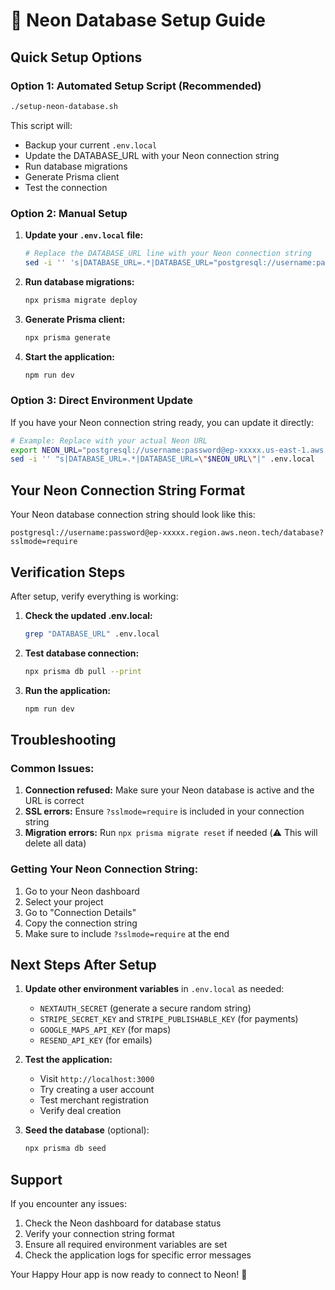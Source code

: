# 🚀 Neon Database Setup Guide

## Quick Setup Options

### Option 1: Automated Setup Script (Recommended)
```bash
./setup-neon-database.sh
```
This script will:
- Backup your current `.env.local`
- Update the DATABASE_URL with your Neon connection string
- Run database migrations
- Generate Prisma client
- Test the connection

### Option 2: Manual Setup

1. **Update your `.env.local` file:**
   ```bash
   # Replace the DATABASE_URL line with your Neon connection string
   sed -i '' 's|DATABASE_URL=.*|DATABASE_URL="postgresql://username:password@ep-xxxxx.region.aws.neon.tech/database?sslmode=require"|' .env.local
   ```

2. **Run database migrations:**
   ```bash
   npx prisma migrate deploy
   ```

3. **Generate Prisma client:**
   ```bash
   npx prisma generate
   ```

4. **Start the application:**
   ```bash
   npm run dev
   ```

### Option 3: Direct Environment Update

If you have your Neon connection string ready, you can update it directly:

```bash
# Example: Replace with your actual Neon URL
export NEON_URL="postgresql://username:password@ep-xxxxx.us-east-1.aws.neon.tech/neondb?sslmode=require"
sed -i '' "s|DATABASE_URL=.*|DATABASE_URL=\"$NEON_URL\"|" .env.local
```

## Your Neon Connection String Format

Your Neon database connection string should look like this:
```
postgresql://username:password@ep-xxxxx.region.aws.neon.tech/database?sslmode=require
```

## Verification Steps

After setup, verify everything is working:

1. **Check the updated .env.local:**
   ```bash
   grep "DATABASE_URL" .env.local
   ```

2. **Test database connection:**
   ```bash
   npx prisma db pull --print
   ```

3. **Run the application:**
   ```bash
   npm run dev
   ```

## Troubleshooting

### Common Issues:

1. **Connection refused:** Make sure your Neon database is active and the URL is correct
2. **SSL errors:** Ensure `?sslmode=require` is included in your connection string
3. **Migration errors:** Run `npx prisma migrate reset` if needed (⚠️ This will delete all data)

### Getting Your Neon Connection String:

1. Go to your Neon dashboard
2. Select your project
3. Go to "Connection Details"
4. Copy the connection string
5. Make sure to include `?sslmode=require` at the end

## Next Steps After Setup

1. **Update other environment variables** in `.env.local` as needed:
   - `NEXTAUTH_SECRET` (generate a secure random string)
   - `STRIPE_SECRET_KEY` and `STRIPE_PUBLISHABLE_KEY` (for payments)
   - `GOOGLE_MAPS_API_KEY` (for maps)
   - `RESEND_API_KEY` (for emails)

2. **Test the application:**
   - Visit `http://localhost:3000`
   - Try creating a user account
   - Test merchant registration
   - Verify deal creation

3. **Seed the database** (optional):
   ```bash
   npx prisma db seed
   ```

## Support

If you encounter any issues:
1. Check the Neon dashboard for database status
2. Verify your connection string format
3. Ensure all required environment variables are set
4. Check the application logs for specific error messages

Your Happy Hour app is now ready to connect to Neon! 🎉
